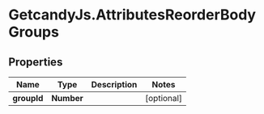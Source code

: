 # GetcandyJs.AttributesReorderBodyGroups

## Properties

Name | Type | Description | Notes
------------ | ------------- | ------------- | -------------
**groupId** | **Number** |  | [optional] 


